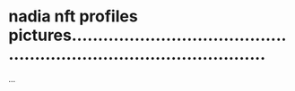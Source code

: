 # nadia nft profiles pictures..........................................................................................
...
